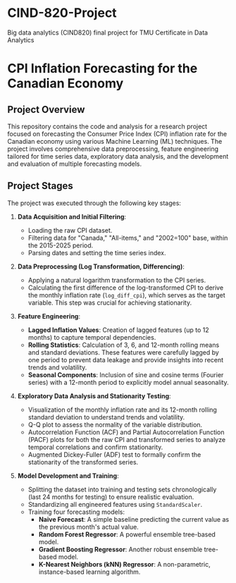 # CIND-820-Project
Big data analytics (CIND820) final project for TMU Certificate in Data Analytics

# CPI Inflation Forecasting for the Canadian Economy

## Project Overview

This repository contains the code and analysis for a research project focused on forecasting the Consumer Price Index (CPI) inflation rate for the Canadian economy using various Machine Learning (ML) techniques. The project involves comprehensive data preprocessing, feature engineering tailored for time series data, exploratory data analysis, and the development and evaluation of multiple forecasting models.

## Project Stages

The project was executed through the following key stages:

1.  **Data Acquisition and Initial Filtering**:
    * Loading the raw CPI dataset.
    * Filtering data for "Canada," "All-items," and "2002=100" base, within the 2015-2025 period.
    * Parsing dates and setting the time series index.

2.  **Data Preprocessing (Log Transformation, Differencing)**:
    * Applying a natural logarithm transformation to the CPI series.
    * Calculating the first difference of the log-transformed CPI to derive the monthly inflation rate (`log_diff_cpi`), which serves as the target variable. This step was crucial for achieving stationarity.

3.  **Feature Engineering**:
    * **Lagged Inflation Values**: Creation of lagged features (up to 12 months) to capture temporal dependencies.
    * **Rolling Statistics**: Calculation of 3, 6, and 12-month rolling means and standard deviations. These features were carefully lagged by one period to prevent data leakage and provide insights into recent trends and volatility.
    * **Seasonal Components**: Inclusion of sine and cosine terms (Fourier series) with a 12-month period to explicitly model annual seasonality.

4.  **Exploratory Data Analysis and Stationarity Testing**:
    * Visualization of the monthly inflation rate and its 12-month rolling standard deviation to understand trends and volatility.
    * Q-Q plot to assess the normality of the variable distribution.
    * Autocorrelation Function (ACF) and Partial Autocorrelation Function (PACF) plots for both the raw CPI and transformed series to analyze temporal correlations and confirm stationarity.
    * Augmented Dickey-Fuller (ADF) test to formally confirm the stationarity of the transformed series.

5.  **Model Development and Training**:
    * Splitting the dataset into training and testing sets chronologically (last 24 months for testing) to ensure realistic evaluation.
    * Standardizing all engineered features using `StandardScaler`.
    * Training four forecasting models:
        * **Naive Forecast**: A simple baseline predicting the current value as the previous month's actual value.
        * **Random Forest Regressor**: A powerful ensemble tree-based model.
        * **Gradient Boosting Regressor**: Another robust ensemble tree-based model.
        * **K-Nearest Neighbors (kNN) Regressor**: A non-parametric, instance-based learning algorithm.


